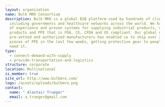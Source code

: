 ```yaml
---
layout: organization
name: Bulk MRO Consortium
description: Bulk MRO is a global B2B platform used by hundreds of clients
  including governments and healthcare networks across the world. We have years
  of experience and proven systems for supplying industrial products, medical
  products and PPE that is FDA, CE, CFDA and US compliant. Our global network of
  pre-vetted and authorized manufacturers has enabled us to ship over 20 million
  pieces of PPE in the last few weeks, getting protective gear to people who
  need it.
type:
  - connect-demand-with-supply
  - provide-transportation-and-logistics
structure: corporate
location: Multinational
is_member: true
site_url: http://www.bulkmro.com/
logo: /assets/uploads/bulkmro.png
contact:
  name: " Alastair Trueger"
  email: a.trueger@gmail.com
---
```

